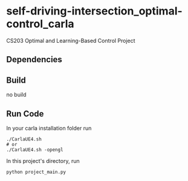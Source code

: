 # self-driving-intersection_optimal-control_carla
CS203 Optimal and Learning-Based Control Project

## Dependencies

## Build
no build

## Run Code
In your carla installation folder run
```
./CarlaUE4.sh 
# or 
./CarlaUE4.sh -opengl
```
In this project's directory, run
```
python project_main.py
```
